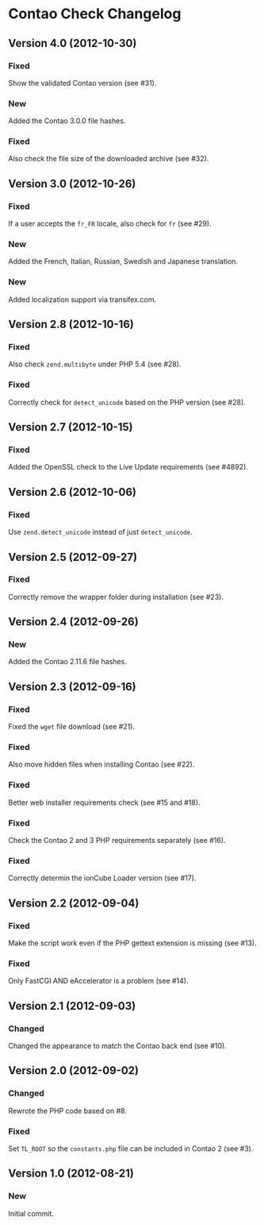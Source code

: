 Contao Check Changelog
======================

Version 4.0 (2012-10-30)
------------------------

### Fixed
Show the validated Contao version (see #31).

### New
Added the Contao 3.0.0 file hashes.

### Fixed
Also check the file size of the downloaded archive (see #32).


Version 3.0 (2012-10-26)
------------------------

### Fixed
If a user accepts the `fr_FR` locale, also check for `fr` (see #29).

### New
Added the French, Italian, Russian, Swedish and Japanese translation.

### New
Added localization support via transifex.com.


Version 2.8 (2012-10-16)
------------------------

### Fixed
Also check `zend.multibyte` under PHP 5.4 (see #28).

### Fixed
Correctly check for `detect_unicode` based on the PHP version (see #28).


Version 2.7 (2012-10-15)
------------------------

### Fixed
Added the OpenSSL check to the Live Update requirements (see #4892).


Version 2.6 (2012-10-06)
------------------------

### Fixed
Use `zend.detect_unicode` instead of just `detect_unicode`.


Version 2.5 (2012-09-27)
------------------------

### Fixed
Correctly remove the wrapper folder during installation (see #23).


Version 2.4 (2012-09-26)
------------------------

### New
Added the Contao 2.11.6 file hashes.


Version 2.3 (2012-09-16)
------------------------

### Fixed
Fixed the `wget` file download (see #21).

### Fixed
Also move hidden files when installing Contao (see #22).

### Fixed
Better web installer requirements check (see #15 and #18).

### Fixed
Check the Contao 2 and 3 PHP requirements separately (see #16).

### Fixed
Correctly determin the ionCube Loader version (see #17).


Version 2.2 (2012-09-04)
------------------------

### Fixed
Make the script work even if the PHP gettext extension is missing (see #13).

### Fixed
Only FastCGI AND eAccelerator is a problem (see #14).


Version 2.1 (2012-09-03)
------------------------

### Changed
Changed the appearance to match the Contao back end (see #10).


Version 2.0 (2012-09-02)
------------------------

### Changed
Rewrote the PHP code based on #8.

### Fixed
Set `TL_ROOT` so the `constants.php` file can be included in Contao 2 (see #3).


Version 1.0 (2012-08-21)
------------------------

### New
Initial commit.
